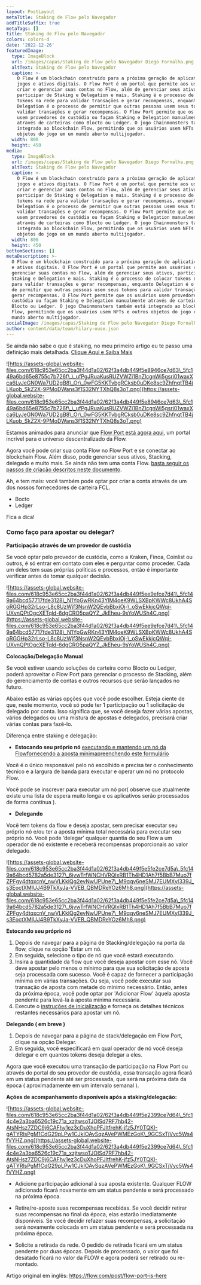 ```yaml
---
layout: PostLayout
metaTitle: Staking de Flow pelo Navegador
addTitleSuffix: true
metaTags: []
title: Staking de Flow pelo Navegador
colors: colors-d
date: '2022-12-26'
featuredImage:
  type: ImageBlock
  url: /images/capas/Staking de Flow pelo Navegador Diego Fornalha.png
  altText: Staking de Flow pelo Navegador
  caption: >-
    O Flow é um blockchain construído para a próxima geração de aplicativos,
    jogos e ativos digitais. O Flow Port é um portal que permite aos usuários
    criar e gerenciar suas contas no Flow, além de gerenciar seus ativos,
    participar de Staking e Delegation e mais. Staking é o processo de colocar
    tokens na rede para validar transações e gerar recompensas, enquanto
    Delegation é o processo de permitir que outras pessoas usem seus tokens para
    validar transações e gerar recompensas. O Flow Port permite que os usuários
    usem provedores de custódia ou façam Staking e Delegation manualmente
    através de carteiras como Blocto ou Ledger. O jogo Chainmonsters também está
    integrado ao blockchain Flow, permitindo que os usuários usem NFTs e outros
    objetos do jogo em um mundo aberto multijogador.
  width: 800
  height: 450
media:
  type: ImageBlock
  url: /images/capas/Staking de Flow pelo Navegador Diego Fornalha.png
  altText: Staking de Flow pelo Navegador
  caption: >-
    O Flow é um blockchain construído para a próxima geração de aplicativos,
    jogos e ativos digitais. O Flow Port é um portal que permite aos usuários
    criar e gerenciar suas contas no Flow, além de gerenciar seus ativos,
    participar de Staking e Delegation e mais. Staking é o processo de colocar
    tokens na rede para validar transações e gerar recompensas, enquanto
    Delegation é o processo de permitir que outras pessoas usem seus tokens para
    validar transações e gerar recompensas. O Flow Port permite que os usuários
    usem provedores de custódia ou façam Staking e Delegation manualmente
    através de carteiras como Blocto ou Ledger. O jogo Chainmonsters também está
    integrado ao blockchain Flow, permitindo que os usuários usem NFTs e outros
    objetos do jogo em um mundo aberto multijogador.
  width: 800
  height: 450
bottomSections: []
metaDescription: >-
  O Flow é um blockchain construído para a próxima geração de aplicativos, jogos
  e ativos digitais. O Flow Port é um portal que permite aos usuários criar e
  gerenciar suas contas no Flow, além de gerenciar seus ativos, participar de
  Staking e Delegation e mais. Staking é o processo de colocar tokens na rede
  para validar transações e gerar recompensas, enquanto Delegation é o processo
  de permitir que outras pessoas usem seus tokens para validar transações e
  gerar recompensas. O Flow Port permite que os usuários usem provedores de
  custódia ou façam Staking e Delegation manualmente através de carteiras como
  Blocto ou Ledger. O jogo Chainmonsters também está integrado ao blockchain
  Flow, permitindo que os usuários usem NFTs e outros objetos do jogo em um
  mundo aberto multijogador.
socialImage: /images/capas/Staking de Flow pelo Navegador Diego Fornalha.png
author: content/data/team/hilary-ouse.json
---
```

Se ainda não sabe o que é staking, no meu primeiro artigo eu te passo uma definição mais detalhada. [Clique Aqui e Saiba Mais](https://www.web3dev.com.br/diegofornalha/o-que-e-um-staking-na-blockchain-flow-la6)

![https://assets-global.website-files.com/618c953e65cc2ba3f44d1a02/62f3a4db449f5e8946ce7d63\_5fc149a6bd65e8755c7b726f\_\_ufPgJRuaKusRUZVWZi1BnZlcgnWi5gsri01waxXca6LyJeGN0Wa7UD2gB8\_Or\_0wFG5KKTvbgRCksb0uDKe8sc9ZhfnqtTB4jLKuob_SkZ2X-9PMoDWans3f1S32NYTXhQ8s3oT.png](https://assets-global.website-files.com/618c953e65cc2ba3f44d1a02/62f3a4db449f5e8946ce7d63\_5fc149a6bd65e8755c7b726f\_\_ufPgJRuaKusRUZVWZi1BnZlcgnWi5gsri01waxXca6LyJeGN0Wa7UD2gB8\_Or\_0wFG5KKTvbgRCksb0uDKe8sc9ZhfnqtTB4jLKuob_SkZ2X-9PMoDWans3f1S32NYTXhQ8s3oT.png)

Estamos animados para anunciar que [Flow Port está agora aqui](https://port.onflow.org/), um portal incrível para o universo descentralizado da Flow.

Agora você pode criar sua conta Flow no Flow Port e se conectar ao blockchain Flow. Além disso, pode gerenciar seus ativos, Stacking, delegado e muito mais. Se ainda não tem uma conta Flow. [basta seguir os passos de criação descritos neste documento](https://docs.onflow.org/support/flow-port/).

Ah, e tem mais: você também pode optar por criar a conta através de um dos nossos fornecedores de carteira FCL.

*   Bocto
*   Ledger

Fica a dica!

### **Como faço para apostar ou delegar?**

**Participação através de um provedor de custódia**

Se você optar pelo provedor de custódia, como a Kraken, Finoa, Coinlist ou outros, é só entrar em contato com eles e perguntar como proceder. Cada um deles tem suas próprias políticas e processos, então é importante verificar antes de tomar qualquer decisão.

![https://assets-global.website-files.com/618c953e65cc2ba3f44d1a02/62f3a4db449f5ee9efce7d41\_5fc149a64bcd57717fde3128\_N1YpGwRKn43YlM4oeK9WLSXBpKWWc8UkhA4SoRGGHp32rLso-L8c8UzWjf3NsnW2QEvbBbxiOj-\_oSwEkkjcQWqi-UXvnQPtOgcXETqld-6dgCRO5paQYZ_JkEheu-9sYoWUSh4C.png](https://assets-global.website-files.com/618c953e65cc2ba3f44d1a02/62f3a4db449f5ee9efce7d41\_5fc149a64bcd57717fde3128\_N1YpGwRKn43YlM4oeK9WLSXBpKWWc8UkhA4SoRGGHp32rLso-L8c8UzWjf3NsnW2QEvbBbxiOj-\_oSwEkkjcQWqi-UXvnQPtOgcXETqld-6dgCRO5paQYZ_JkEheu-9sYoWUSh4C.png)

**Colocação/Delegação Manual**

Se você estiver usando soluções de carteira como Blocto ou Ledger, poderá aproveitar o Flow Port para gerenciar o processo de Stacking, além do gerenciamento de contas e outros recursos que serão lançados no futuro.

Abaixo estão as várias opções que você pode escolher. Esteja ciente de que, neste momento, você só pode ter 1 participação ou 1 solicitação de delegado por conta. Isso significa que, se você deseja fazer várias apostas, vários delegados ou uma mistura de apostas e delegados, precisará criar várias contas para fazê-lo.

Diferença entre staking e delegação:

*   **Estocando seu próprio nó** [executando e mantendo um nó da Flow](https://docs.onflow.org/node-operation/)[fornecendo a aposta mínima](https://docs.onflow.org/staking/)[preenchendo este formulário](https://www.onflow.org/node-validators)

Você é o único responsável pelo nó escolhido e precisa ter o conhecimento técnico e a largura de banda para executar e operar um nó no protocolo Flow.

Você pode se inscrever para executar um nó por( observe que atualmente existe uma lista de espera muito longa e os aplicativos serão processados de forma contínua ).

*   **Delegando**

Você tem tokens da flow e deseja apostar, sem precisar executar seu próprio nó e/ou ter a aposta mínima total necessária para executar seu próprio nó. Você pode ‘delegar’ qualquer quantia do seu Flow a um operador de nó existente e receberá recompensas proporcionais ao valor delegado.

![https://assets-global.website-files.com/618c953e65cc2ba3f44d1a02/62f3a4db449f5e5fe2ce7d5a\_5fc149a64bcd5782a5de3127\_6jvwTrfWNCHVRQIxRB1Th4HD1Ah7f5BbB7Muo7fZPFgy4dtqxcnV_nwVLKklQg2evNwUPUne7\_M9qqv6neSMJ7EUMXyl339J_s3EoctXMIUJ4B9TkXyJa-VVEB_QBMDReYOz6Mh8.png](https://assets-global.website-files.com/618c953e65cc2ba3f44d1a02/62f3a4db449f5e5fe2ce7d5a\_5fc149a64bcd5782a5de3127\_6jvwTrfWNCHVRQIxRB1Th4HD1Ah7f5BbB7Muo7fZPFgy4dtqxcnV_nwVLKklQg2evNwUPUne7\_M9qqv6neSMJ7EUMXyl339J_s3EoctXMIUJ4B9TkXyJa-VVEB_QBMDReYOz6Mh8.png)

**Estocando seu próprio nó**

1.  Depois de navegar para a página de Stacking/delegação na porta da flow, clique na opção 'Estar um nó.
2.  Em seguida, selecione o tipo de nó que você estará executando.
3.  Insira a quantidade da flow que você deseja apostar com esse nó. Você deve apostar pelo menos o mínimo para que sua solicitação de aposta seja processada com sucesso. Você é capaz de fornecer a participação mínima em várias transações. Ou seja, você pode executar sua transação de aposta com metade do mínimo necessário. Então, antes da próxima época, você pode optar por 'Adicionar Flow' àquela aposta pendente para levá-la à aposta mínima necessária.
4.  Execute o [instruções de inicialização](https://docs.onflow.org/node-operation/node-bootstrap/) e forneça os detalhes técnicos restantes necessários para apostar um nó.

**Delegando ( em breve )**

1.  Depois de navegar para a página de stack/delegação em Flow Port, clique na opção Delegar.
2.  Em seguida, você especificará em qual operador de nó você deseja delegar e em quantos tokens deseja delegar a eles.

Agora que você executou uma transação de participação na Flow Port ou através do portal do seu provedor de custódia, essa transação agora ficará em um status pendente até ser processada, que será na próxima data da época ( aproximadamente em um intervalo semanal ).

**Ações de acompanhamento disponíveis após a staking/delegação:**

![https://assets-global.website-files.com/618c953e65cc2ba3f44d1a02/62f3a4db449f5e2399ce7d64\_5fc14c4e2a3ba6526c19c71a_xzjtwsoTJOISd7RF7hb42-AtsNHsz7ZDC9j6CAFhy1ez3cDuXhoPFJltfrehK-jfz5JY0TQKI-gATYRlsPgM1CdG29pLPw1CJkIOAvSqzAVePWMEzGoK\_9GCSxTjVyc5Ws4fVYHZ.png](https://assets-global.website-files.com/618c953e65cc2ba3f44d1a02/62f3a4db449f5e2399ce7d64\_5fc14c4e2a3ba6526c19c71a_xzjtwsoTJOISd7RF7hb42-AtsNHsz7ZDC9j6CAFhy1ez3cDuXhoPFJltfrehK-jfz5JY0TQKI-gATYRlsPgM1CdG29pLPw1CJkIOAvSqzAVePWMEzGoK\_9GCSxTjVyc5Ws4fVYHZ.png)

*   Adicione participação adicional à sua aposta existente. Qualquer FLOW adicionado ficará novamente em um status pendente e será processado na próxima época.

*   Retire/re-aposte suas recompensas recebidas. Se você decidir retirar suas recompensas no final da época, elas estarão imediatamente disponíveis. Se você decidir refazer suas recompensas, a solicitação será novamente colocada em um status pendente e será processada na próxima época.

*   Solicite a retirada da rede. O pedido de retirada ficará em um status pendente por duas épocas. Depois de processado, o valor que foi desatado ficará no valor da FLOW e agora poderá ser retirado ou re-montado.

Artigo original em inglês: https://flow.com/post/flow-port-is-here
